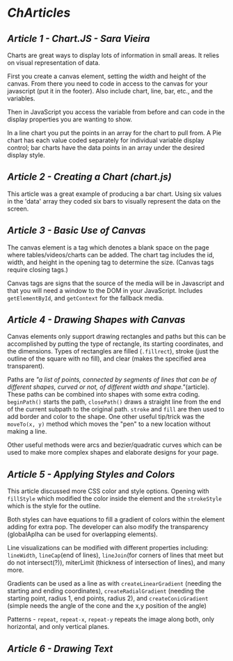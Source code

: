 # ***ChArticles***

## ***Article 1** - Chart.JS - Sara Vieira*

Charts are great ways to display lots of information in small areas. It relies on visual representation of data.

First you create a canvas element, setting the width and height of the canvas. From there you need to code in access to the canvas for your javascript (put it in the footer). Also include chart, line, bar, etc., and the variables. 

Then in JavaScript you access the variable from before and can code in the display properties you are wanting to show.

In a line chart you put the points in an array for the chart to pull from. A Pie chart has each value coded separately for individual variable display control; bar charts have the data points in an array under the desired display style.



## ***Article 2** - Creating a Chart (chart.js)*

This article was a great example of producing a bar chart. Using six values in the 'data' array they coded six bars to visually represent the data on the screen.


## ***Article 3** - Basic Use of Canvas*

The canvas element is a tag which denotes a blank space on the page where tables/videos/charts can be added. The chart tag includes the id, width, and height in the opening tag to determine the size. (Canvas tags require closing tags.)

Canvas tags are signs that the source of the media will be in Javascript and that you will need a window to the DOM in your JavaScript. Includes `getElementById`, and `getContext` for the fallback media.

## ***Article 4** - Drawing Shapes with Canvas*

Canvas elements only support drawing rectangles and paths but this can be accomplished by putting the type of rectangle, its starting coordinates, and the dimensions. Types of rectangles are filled (`.fillrect`), stroke (just the outline of the square with no fill), and clear (makes the specified area transparent).

Paths are *"a list of points, connected by segments of lines that can be of different shapes, curved or not, of different width and shape."*(article). These paths can be combined into shapes with some extra coding. `beginPath()` starts the path, `closePath()` draws a straight line from the end of the current subpath to the original path. `stroke` and `fill` are then used to add border and color to the shape. One other useful tip/trick was the `moveTo(x, y)` method which moves the "pen" to a new location without making a line.

Other useful methods were arcs and bezier/quadratic curves which can be used to make more complex shapes and elaborate designs for your page.

## ***Article 5** - Applying Styles and Colors*

This article discussed more CSS color and style options. Opening with `fillStyle` which modified the color inside the element and the `strokeStyle` which is the style for the outline.

Both styles can have equations to fill a gradient of colors within the element adding for extra pop. The developer can also modify the transparency (globalAplha can be used for overlapping elements).

Line visualizations can be modified with different properties including: `lineWidth`, `lineCap`(end of lines), `lineJoin`(for corners of lines that meet but do not intersect(?)), miterLimit (thickness of intersection of lines), and many more. 

Gradients can be used as a line as with `createLinearGradient` (needing the starting and ending coordinates), `createRadialGradient` (needing the starting point, radius 1, end points, radius 2), and `createConicGradient` (simple needs the angle of the cone and the x,y position of the angle)

Patterns - `repeat`, `repeat-x`, `repeat-y` repeats the image along both, only horizontal, and only vertical planes.

## ***Article 6** - Drawing Text*
